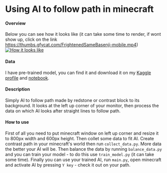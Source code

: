 # Using AI to follow path in minecraft

#### Overview
Below you can see how it looks like (it can take some time to render, if wont show up, click on the link https://thumbs.gfycat.com/FrightenedSameBasenji-mobile.mp4)
[![How it looks like](https://s5.gifyu.com/images/minecraft.gif "How it looks like")](https://s5.gifyu.com/images/minecraft.gif "How it looks like")

#### Data
I have pre-trained model, you can find it and download it on my  [Kaggle profile](https://www.kaggle.com/myndel "Kaggle profile") and [notebook](https://www.kaggle.com/myndel/minecraft-v2-0 "notebook").

#### Description
Simply AI to follow path made by redstone or contrast block to its background. It looks at the left up corner of your monitor, then process the data on which AI looks after straight lines to follow path.

#### How to use
First of all you need to put minecraft window on left up corner and resize it to 800px width and 600px height. Then collet some data to fit AI. Create contrast path in your minecraft's world then run `collect_data.py`. More data the better your AI will be. Then balance the data by running `balance_data.py` and you can train your model - to do this use `train_model.py` (it can take some time). Finally you can use your trained AI, run `main.py`, open minecraft and activate AI by pressing `Y key` - check it out on your path.
